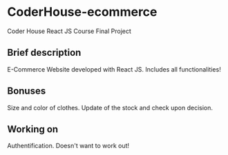 # CoderHouse-ecommerce

Coder House React JS Course Final Project

## Brief description

E-Commerce Website developed with React JS. Includes all functionalities!

## Bonuses

Size and color of clothes.
Update of the stock and check upon decision.

## Working on

Authentification. Doesn't want to work out! 
